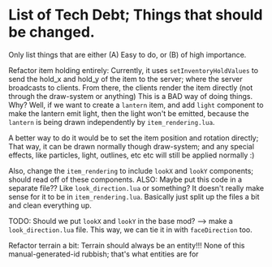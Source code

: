 
# List of Tech Debt; Things that should be changed.
Only list things that are either
(A) Easy to do,
or (B) of high importance.




Refactor item holding entirely:
Currently, it uses `setInventoryHoldValues` to send the hold_x and hold_y of the item to the server; where the server broadcasts to clients.
From there, the clients render the item directly (not through the draw-system or anything)
This is a BAD way of doing things. 
Why? Well, if we want to create a `lantern` item, and add `light` component to
make the lantern emit light, then the light won't be emitted,
because the `lantern` is being drawn independently by `item_rendering.lua`.

A better way to do it would be to set the item position and rotation directly;
That way, it can be drawn normally though draw-system; and any special effects,
like particles, light, outlines, etc etc will still be applied normally :)


Also, change the `item_rendering` to include `lookX` and `lookY` components; should read off of these components.
ALSO: Maybe put this code in a separate file?? Like `look_direction.lua`
or something? It doesn't really make sense for it to be in `item_rendering.lua`.
Basically just split up the files a bit and clean everything up.

TODO: Should we put `lookX` and `lookY` in the base mod? -->
make a `look_direction.lua` file.
This way, we can tie it in with `faceDirection` too.




Refactor terrain a bit:
Terrain should always be an entity!!!
None of this manual-generated-id rubbish; that's what entities are for





